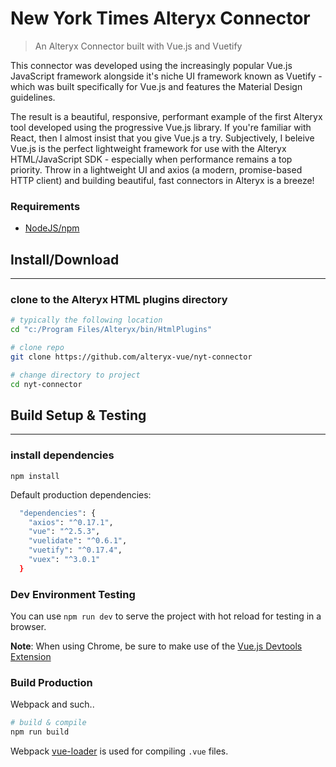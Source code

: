 # New York Times Alteryx Connector

> An Alteryx Connector built with Vue.js and Vuetify

This connector was developed using the increasingly popular Vue.js JavaScript framework alongside it's niche UI framework known as Vuetify - which was built specifically for Vue.js and features the Material Design guidelines.  

The result is a beautiful, responsive, performant example of the first Alteryx tool developed using the progressive Vue.js library.  If you're familiar with React, then I almost insist that you give Vue.js a try.  Subjectively, I beleive Vue.js is the perfect lightweight framework for use with the Alteryx HTML/JavaScript SDK - especially when performance remains a top priority.  Throw in a lightweight UI and axios (a modern, promise-based HTTP client) and building beautiful, fast connectors in Alteryx is a breeze!


### Requirements
- [NodeJS/npm](https://nodejs.org)


## Install/Download
---

### clone to the Alteryx HTML plugins directory

``` bash
# typically the following location
cd "c:/Program Files/Alteryx/bin/HtmlPlugins"

# clone repo
git clone https://github.com/alteryx-vue/nyt-connector

# change directory to project
cd nyt-connector
```

## Build Setup & Testing
---

### install dependencies

`npm install`

Default production dependencies:

``` bash
  "dependencies": {
    "axios": "^0.17.1",
    "vue": "^2.5.3",
    "vuelidate": "^0.6.1",
    "vuetify": "^0.17.4",
    "vuex": "^3.0.1"
  }
```

### Dev Environment Testing

You can use `npm run dev` to serve the project with hot reload for testing in a browser.

__Note__: When using Chrome, be sure to make use of the [Vue.js Devtools Extension](https://chrome.google.com/webstore/detail/vuejs-devtools/nhdogjmejiglipccpnnnanhbledajbpd)

### Build Production

Webpack and such..

``` bash
# build & compile
npm run build
```

Webpack [vue-loader](http://vuejs.github.io/vue-loader) is used for compiling `.vue` files.
